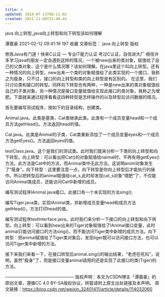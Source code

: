 ```yaml
---
title: n
updated: 2024-07-21T08:11:02
created: 2021-11-08T22:40:44
---
```


java 向上转型_java向上转型和向下转型该如何理解

谭嘉豪 2021-02-12 09:41:19 197 收藏
文章标签： java 向上转型
版权

修炼Java有门道！快来C认证 — 专业IT能力认证
考过C认证，自信进大厂
相信许多学习java的朋友一定会遇到这样的情况，一个被new出来的类对象，赋值给了自己的父类对象，这个是什么情况哪？该如何理解。在java里这个叫向上转型。还有一种情况的向上转型，new出来一个类的对象赋值给了此类实现的一个接口，我称之为瘦身，只不过，接口的向上转型和类的向上转型是有区别的。 在这里，我们只讨论类和接口的转型。同样向下转型也有两种，一种是new出来的类对象赋值给自己的子类对象，另一种情况是接口变量赋值给实现此接口的类对象，我称之为增肥。下面就来通过程序看看这四种转型是怎样操作的以及转型后访问数据的情况。

首先要编写测试程序，按如下的目录结构，创建类。

Animal.java。此类是基类，Cat类继承此类。此类有一个成员变量head和一个成员方法getHead()。方法返回head的值。

Cat.java。此类是Animal的子类，Cat类重新添加了一个成员变量eyes和一个成员方法getEyes()。方法返回eyes的值。

testClass.java。这个是我们的测试类。此时我们就来分析一下类的向上转型和向下转型。向上转型：可以看出把Cat()的对象赋值给naimal时，不再有用getEyes()方法，此方法是Cat中的方法，而Animal类中无此方法。这说明animl对象发生了“瘦身”。向下转型：这里要注意一点，向下转型是你向上转型后才能执行的操作。所以把转型后的animal赋值给cat_s,此时却发现cat_s对象“增肥”了，不仅能访问Animal类成员，还能访问Cat中新增的成员。

编写测试程序IAnimal.java接口。此接口有一个未实现的方法sing();

编写Tiger.java类，实现IAnimal类，并新增成员变量head和成员方法getHead()，方法打印head的值。

编写测试程序testInterface.java。此时我们来分析一下接口的向上转型和向下转型。向上转型：可以看到new出来的Tiger对象赋值给了IAnimal接口变量，此时animal只能访问接口的方法sing()，而不能访问Tiger类中新增的成员方法。向下转型：把animal赋值给了Tiger类对象后，发现tiger既可以访问接口方法，也可以访问Tiger类中新增的方法。

接下来我们来看一下，在接口转型后animal.sing()的输出结果，“老虎在吼叫”，说明，虽然"瘦身"了，但是接口变量animal调用的还是实现了此接口的类(Tiger)的方法。

————————————————
版权声明：本文为CSDN博主「谭嘉豪」的原创文章，遵循CC 4.0 BY-SA版权协议，转载请附上原文出处链接及本声明。
原文链接：https://blog.csdn.net/weixin_32401411/article/details/114032060

